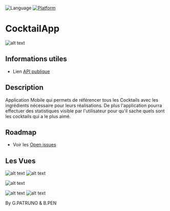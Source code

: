 ![Language](https://img.shields.io/github/languages/top/cortinico/kotlin-android-template?color=blue&logo=kotlin)
[![Platform](https://img.shields.io/badge/OS-Android-Green.svg)](https://shields.io/)


# CocktailApp

![alt text](app/src/main/res/mipmap-xxhdpi/ic_launcher.png)

## Informations utiles
* Lien [API publique](https://www.thecocktaildb.com/api.php)

## Description
Application Mobile qui permets de référencer tous les Cocktails avec les ingrédients nécessaire pour leurs réalisations. De plus l'application pourra effectuer des statistiques visible par l'utilisateur pour qu'il sache quels sont les cocktails qui a le plus aimé.

## Roadmap
* Voir les [Open issues](https://github.com/gpatruno/CocktailApp/issues)

## Les Vues
![alt text](app/assets/view-cocktails.png)
![alt text](app/assets/view-detail.png)

![alt text](app/assets/view-ingredients.png)

![alt text](app/assets/ingredient_detail_page_alcohol.png)
![alt text](app/assets/ingredient_detail_page_non_alcohol.png)

By G.PATRUNO & B.PEN
